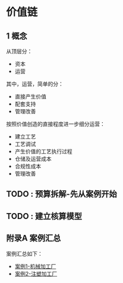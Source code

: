 # 价值链

## 1 概念
从顶层分：  
* 资本  
* 运营  

其中，运营，简单的分：  
* 直接产生价值  
* 配套支持  
* 管理改善  

按照价值创造的直接程度进一步细分运营：  
* 建立工艺  
* 工艺调试  
* 产生价值的工艺执行过程  
* 仓储及运营成本
* 合规性成本
* 管理改善

## TODO : 预算拆解-先从案例开始

## TODO : 建立核算模型
 

## 附录A 案例汇总  
案例汇总如下：  
* [案例1-机械加工厂](case1/README.md)  
* [案例2-注塑加工厂](case2/README.md)
